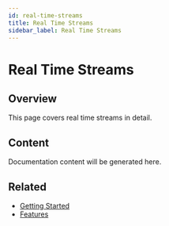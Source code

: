 ```yaml
---
id: real-time-streams
title: Real Time Streams
sidebar_label: Real Time Streams
---
```


# Real Time Streams

## Overview

This page covers real time streams in detail.

## Content

Documentation content will be generated here.

## Related

- [Getting Started](/docs/getting-started)
- [Features](/docs/features)

